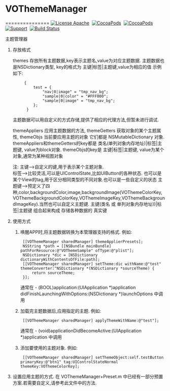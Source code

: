 # VOThemeManager
===============
[![License Apache](http://img.shields.io/cocoapods/l/VOThemeManager.svg?style=flat)](https://raw.githubusercontent.com/pozi119/VOThemeManager/master/LICENSE)&nbsp;
[![CocoaPods](http://img.shields.io/cocoapods/v/VOThemeManager.svg?style=flat)](http://cocoapods.org/?q=VOThemeManager)&nbsp;
[![CocoaPods](http://img.shields.io/cocoapods/p/VOThemeManager.svg?style=flat)](http://cocoapods.org/?q=VOThemeManager)&nbsp;
[![Support](https://img.shields.io/badge/support-iOS%207%2B%20-blue.svg?style=flat)](https://www.apple.com/nl/ios/)&nbsp;
[![Build Status](https://travis-ci.org/pozi119/VOThemeManager.svg?branch=master)](https://travis-ci.org/pozi119/VOThemeManager)

主题管理器

1. 存放格式

   themes 存放所有主题数据,key表示主题名,value为对应主题数据.
   主题数据也是NSDictionary类型, key的格式为 主键|标签|主题键,value为相应的值
   示例如下:

            {
                test = {
                    "nav|0|image" = "tmp_nav_bg";
                    "sample|0|color" = "#FFF000";
                    "sample|0|image" = "tmp_nav_bg";
                };
             }

   主题数据可以用自定义的方式存储,提供了相应的代理方法,但暂未进行调试.

   themeAppliers 应用主题数据的方法, themeGetters 获取对象的某个主题属性, themeObjs 当前要应用主题的对象
   它们都是 NSMutableDictionary 对象.
   themeAppliers和themeGetters的key都是 类名(单列对象内存地址)|标签|主题键, value为block对象.
   themeObjs的key是 主键|标签|主题键, value为某个对象,通常为某种视图对象

   注: 主键-->自定义的键,用于表示某个主题对象.  
       标签-->比较灵活,可以是UIControlState,比如UIButton的各种状态. 也可以是某个View的tag,用于区分相同类型的不同对象.也可以是一些自定义的状态
       主题键-->预定义了四种,color,backgroundColor,image,backgroundImage(VOThemeColorKey,VOThemeBackgroundColorKey,VOThemeImageKey,VOThemeBackgroundImageKey).当然也可以自定义主题键.
       主键(类名 或 单列对象内存地址))|标签|主题键 组合起来构成 存储各种数据的 真实键

2. 使用方式
	
	1) 唤醒APP时,将主题数据转换为本管理器支持的格式. 例如:

			[[VOThemeManager sharedManager] themeApplierPresets];
    		NSString *path = [[NSBundle mainBundle] pathForResource:@"VOThemeSample" ofType:@"plist"];
   			NSDictionary *dic = [NSDictionary dictionaryWithContentsOfFile:path];
    		[[VOThemeManager sharedManager] setTheme:dic withName:@"test" themeConverter:^NSDictionary *(NSDictionary *sourceTheme) {
        		return sourceTheme;
    		}];

       通常在 - (BOOL)application:(UIApplication *)application didFinishLaunchingWithOptions:(NSDictionary *)launchOptions 中调用

    2) 加载完主题数据后,应用指定的主题. 例如:

         	[[VOThemeManager sharedManager] applyThemeWithName:@"test"];

       通常在 - (void)applicationDidBecomeActive:(UIApplication *)application 中调用

    3) 添加要使用的主题对象. 例如:

    		[[VOThemeManager sharedManager] setThemeObject:self.testButton primaryKey:@"btn1" tag:UIControlStateNormal themeKey:VOThemeColorKey];

3. 设置应用主题的方式.
   在 VOThemeManager+Preset.m 中已经有一部分预置方案.若需要自定义,请参考此文件中的方法.




  		